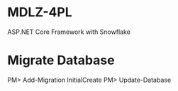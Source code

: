 # MDLZ-4PL

ASP.NET Core Framework with Snowflake 

# Migrate Database 
PM> Add-Migration InitialCreate
PM> Update-Database
